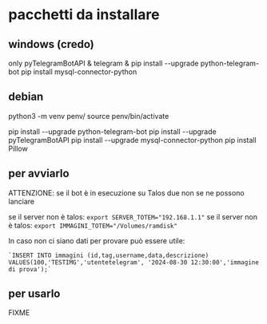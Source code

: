 # pacchetti da installare

## windows (credo)

only pyTelegramBotAPI & telegram & pip install --upgrade python-telegram-bot
pip install mysql-connector-python

## debian

python3 -m venv penv/
source penv/bin/activate

pip install --upgrade python-telegram-bot
pip install --upgrade pyTelegramBotAPI
pip install --upgrade mysql-connector-python
pip install Pillow

## per avviarlo

ATTENZIONE: se il bot è in esecuzione su Talos due non se ne possono lanciare

se il server non è talos: `export SERVER_TOTEM="192.168.1.1"` 
se il server non è talos: `export IMMAGINI_TOTEM="/Volumes/ramdisk"` 

In caso non ci siano dati per provare può essere utile:

    `INSERT INTO immagini (id,tag,username,data,descrizione)
    VALUES(100,'TESTIMG','utentetelegram', '2024-08-30 12:30:00','immagine di prova');`

## per usarlo

FIXME